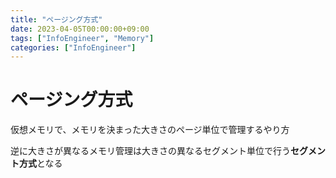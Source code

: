 ```yaml
---
title: "ページング方式"
date: 2023-04-05T00:00:00+09:00
tags: ["InfoEngineer", "Memory"]
categories: ["InfoEngineer"]
---
```

# ページング方式

仮想メモリで、メモリを決まった大きさのページ単位で管理するやり方

逆に大きさが異なるメモリ管理は大きさの異なるセグメント単位で行う**セグメント方式**となる